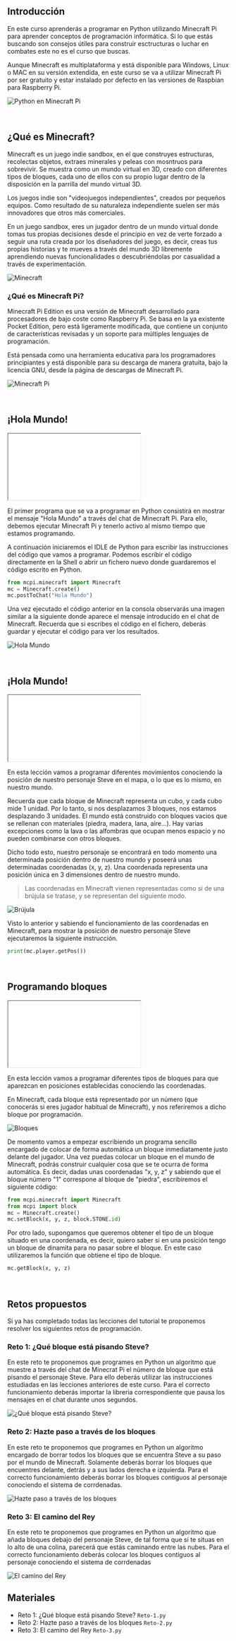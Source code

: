 ## Introducción

En este curso aprenderás a programar en Python utilizando Minecraft Pi para aprender conceptos de programación informática. Si lo que estás buscando son consejos útiles para construir esctructuras o luchar en combates este no es el curso que buscas.

Aunque Minecraft es multiplataforma y está disponible para Windows, Linux o MAC en su versión extendida, en este curso se va a utilizar Minecraft Pi por ser gratuito y estar instalado por defecto en las versiones de Raspbian para Raspberry Pi.

![](img/python-en-minecraft-pi.jpg "Python en Minecraft Pi")



<br />



## ¿Qué es Minecraft?

Minecraft es un juego indie sandbox, en el que construyes estructuras, recolectas objetos, extraes minerales y peleas con mosntruos para sobrevivir. Se muestra como un mundo virtual en 3D, creado con diferentes tipos de bloques, cada uno de ellos con su propio lugar dentro de la disposición en la parrilla del mundo virtual 3D.

Los juegos indie son "videojuegos independientes", creados por pequeños equipos. Como resultado de su naturaleza independiente suelen ser más innovadores que otros más comerciales.

En un juego sandbox, eres un jugador dentro de un mundo virtual donde tomas tus propias decisiones desde el principio en vez de verte forzado a seguir una ruta creada por los diseñadores del juego, es decir, creas tus propias historias y te mueves a través del mundo 3D libremente aprendiendo nuevas funcionalidades o descubriéndolas por casualidad a través de experimentación.

![](img/minecraft.jpg "Minecraft")

### ¿Qué es Minecraft Pi?

Minecraft Pi Edition es una versión de Minecraft desarrollado para procesadores de bajo coste como Raspberry Pi. Se basa en la ya existente Pocket Edition, pero está ligeramente modificada, que contiene un conjunto de características revisadas y un soporte para múltiples lenguajes de programación.

Está pensada como una herramienta educativa para los programadores principiantes y está disponible para su descarga de manera gratuita, bajo la licencia GNU, desde la página de descargas de Minecraft Pi.

![](img/minecraft-pi.jpg "Minecraft Pi")


<br />



## ¡Hola Mundo!

<div class="iframe">
  <iframe src="//www.youtube.com/embed/s7f9oTdf3dI" allowfullscreen></iframe>
</div>

El primer programa que se va a programar en Python consistirá en mostrar el mensaje "Hola Mundo" a través del chat de Minecraft Pi. Para ello, debemos ejecutar Minecraft Pi y tenerlo activo al mismo tiempo que estamos programando.

A continuación iniciaremos el IDLE de Python para escribir las instrucciones del código que vamos a programar. Podemos escribir el código directamente en la Shell o abrir un fichero nuevo donde guardaremos el código escrito en Python.

```python
from mcpi.minecraft import Minecraft
mc = Minecraft.create()
mc.postToChat("Hola Mundo")
```

Una vez ejecutado el código anterior en la consola observarás una imagen similar a la siguiente donde aparece el mensaje introducido en el chat de Minecraft. Recuerda que si escribes el código en el fichero, deberás guardar y ejecutar el código para ver los resultados.

![](img/hola-mundo.jpg "Hola Mundo")



<br />



## ¡Hola Mundo!

<div class="iframe">
  <iframe src="//www.youtube.com/embed/pfUBQU1uyg8" allowfullscreen></iframe>
</div>

En esta lección vamos a programar diferentes movimientos conociendo la posición de nuestro personaje Steve en el mapa, o lo que es lo mismo, en nuestro mundo.

Recuerda que cada bloque de Minecraft representa un cubo, y cada cubo mide 1 unidad. Por lo tanto, si nos desplazamos 3 bloques, nos estamos desplazando 3 unidades. El mundo está construido con bloques vacios que se rellenan con materiales (piedra, madera, lana, aire...). Hay varias excepciones como la lava o las alfombras que ocupan menos espacio y no pueden combinarse con otros bloques.

Dicho todo esto, nuestro personaje se encontrará en todo momento una determinada posición dentro de nuestro mundo y poseerá unas determinadas coordenadas (x, y, z). Una coordenada representa una posición única en 3 dimensiones dentro de nuestro mundo.

> Las coordenadas en Minecraft vienen representadas como si de una brújula se tratase, y se representan del siguiente modo.

![](img/brujula.jpg "Brújula")

Visto lo anterior y sabiendo el funcionamiento de las coordenadas en Minecraft, para mostrar la posición de nuestro personaje Steve ejecutaremos la siguiente instrucción.

```python
print(mc.player.getPos())
```



<br />



## Programando bloques

<div class="iframe">
  <iframe src="//www.youtube.com/embed/_-8kmz22MyY" allowfullscreen></iframe>
</div>

En esta lección vamos a programar diferentes tipos de bloques para que aparezcan en posiciones establecidas conociendo las coordenadas.

En Minecraft, cada bloque está representado por un número (que conocerás si eres jugador habitual de Minecraft), y nos referiremos a dicho bloque por programación.

![](img/bloques.jpg "Bloques")

De momento vamos a empezar escribiendo un programa sencillo encargado de colocar de forma automática un bloque inmediatamente justo delante del jugador. Una vez puedas colocar un bloque en el mundo de Minecraft, podrás construir cualquier cosa que se te ocurra de forma automática. Es decir, dadas unas coordenadas "x, y, z" y sabiendo que el bloque número "1" correspone al bloque de "piedra", escribiremos el siguiente código:

```python
from mcpi.minecraft import Minecraft
from mcpi import block
mc = Minecraft.create()
mc.setBlock(x, y, z, block.STONE.id)
```

Por otro lado, supongamos que queremos obtener el tipo de un bloque situado en una coordenada, es decir, quiero saber si en una posición tengo un bloque de dinamita para no pasar sobre el bloque. En este caso utilizaremos la función que obtiene el tipo de bloque.

```python
mc.getBlock(x, y, z)
```



<br />



## Retos propuestos

Si ya has completado todas las lecciones del tutorial te proponemos resolver los siguientes retos de programación.

### Reto 1: ¿Qué bloque está pisando Steve?

En este reto te proponemos que programes en Python un algoritmo que muestre a través del chat de Minecrat Pi el número de bloque que está pisando el personaje Steve. Para ello deberás utilizar las instrucciones estudiadas en las lecciones anteriores de este curso. Para el correcto funcionamiento deberás importar la libreria correspondiente que pausa los mensajes en el chat durante unos segundos.

![](img/reto-1.gif "¿Qué bloque está pisando Steve?")

### Reto 2: Hazte paso a través de los bloques

En este reto te proponemos que programes en Python un algoritmo encargado de borrar todos los bloques que se encuentra Steve a su paso por el mundo de Minecraft. Solamente deberás borrar los bloques que encuentres delante, detrás y a sus lados derecha e izquierda. Para el correcto funcionamiento deberás borrar los bloques contiguos al personaje conociendo el sistema de corrdenadas.

![](img/reto-2.gif "Hazte paso a través de los bloques")

### Reto 3: El camino del Rey

En este reto te proponemos que programes en Python un algoritmo que añada bloques debajo del personaje Steve, de tal forma que si te situas en lo alto de una colina, parecerá que estás caminando entre las nubes. Para el correcto funcionamiento deberás colocar los bloques contiguos al personaje conociendo el sistema de corrdenadas

![](img/reto-3.gif "El camino del Rey")

## Materiales

- Reto 1: ¿Qué bloque está pisando Steve? `Reto-1.py`
- Reto 2: Hazte paso a través de los bloques `Reto-2.py`
- Reto 3: El camino del Rey `Reto-3.py`
